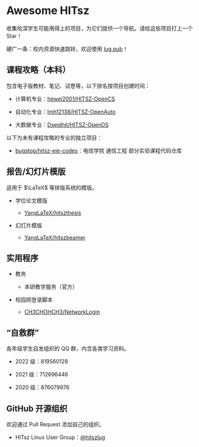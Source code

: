 # Awesome HITsz

收集哈深学生可能用得上的项目，为它们提供一个导航。请给这些项目打上一个 Star！

硬广一条：校内资源快速跳转，欢迎使用 [lug.pub](https://www.lug.pub/)！

## 课程攻略（本科）

包含电子版教材、笔记、试卷等，以下排名按项目创建时间：

- 计算机专业：[hewei2001/HITSZ-OpenCS](https://github.com/hewei2001/HITSZ-OpenCS)

- 自动化专业：[lmh12138/HITSZ-OpenAuto](https://github.com/lmh12138/HITSZ-OpenAuto)

- 大数据专业：[Dseidhit/HITSZ-OpenDS](https://github.com/Dseidhit/HITSZ-OpenDS)

以下为未有课程攻略的专业的独立项目：

- [bugstop/hitsz-eie-codes](https://github.com/bugstop/hitsz-eie-codes)：电信学院 通信工程 部分实验课程代码仓库

## 报告/幻灯片模版

适用于 $\LaTeX$ 等排版系统的模版。

- 学位论文模版
  
  - [YangLaTeX/hitszthesis](https://github.com/YangLaTeX/hitszthesis)

- 幻灯片模版
  
  - [YangLaTeX/hitszbeamer](https://github.com/YangLaTeX/hitszbeamer)

## 实用程序

- 教务
  
  - 本研教学服务（官方）

- 校园网登录脚本
  
  - [CH3CHOHCH3/NetworkLogin](https://github.com/CH3CHOHCH3/NetworkLogin)

## “自救群”

各年级学生自发组织的 QQ 群，内含各类学习资料。

- 2022 级：819560128

- 2021 级：712696446

- 2020 级：876079976

## GitHub 开源组织

欢迎通过 Pull Request 添加自己的组织。

- HITsz Linux User Group：[@hitszlug](https://github.com/hitszlug)
